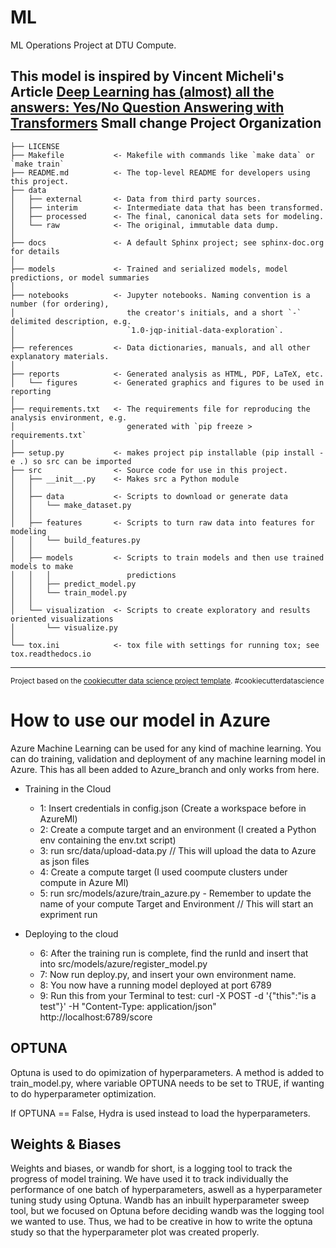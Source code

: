 ML
==============================

ML Operations Project at DTU Compute.

This model is inspired by Vincent Micheli's Article [Deep Learning has (almost) all the answers: Yes/No Question Answering with Transformers](https://medium.com/illuin/deep-learning-has-almost-all-the-answers-yes-no-question-answering-with-transformers-223bebb70189)
Small change
Project Organization
------------

    ├── LICENSE
    ├── Makefile           <- Makefile with commands like `make data` or `make train`
    ├── README.md          <- The top-level README for developers using this project.
    ├── data
    │   ├── external       <- Data from third party sources.
    │   ├── interim        <- Intermediate data that has been transformed.
    │   ├── processed      <- The final, canonical data sets for modeling.
    │   └── raw            <- The original, immutable data dump.
    │
    ├── docs               <- A default Sphinx project; see sphinx-doc.org for details
    │
    ├── models             <- Trained and serialized models, model predictions, or model summaries
    │
    ├── notebooks          <- Jupyter notebooks. Naming convention is a number (for ordering),
    │                         the creator's initials, and a short `-` delimited description, e.g.
    │                         `1.0-jqp-initial-data-exploration`.
    │
    ├── references         <- Data dictionaries, manuals, and all other explanatory materials.
    │
    ├── reports            <- Generated analysis as HTML, PDF, LaTeX, etc.
    │   └── figures        <- Generated graphics and figures to be used in reporting
    │
    ├── requirements.txt   <- The requirements file for reproducing the analysis environment, e.g.
    │                         generated with `pip freeze > requirements.txt`
    │
    ├── setup.py           <- makes project pip installable (pip install -e .) so src can be imported
    ├── src                <- Source code for use in this project.
    │   ├── __init__.py    <- Makes src a Python module
    │   │
    │   ├── data           <- Scripts to download or generate data
    │   │   └── make_dataset.py
    │   │
    │   ├── features       <- Scripts to turn raw data into features for modeling
    │   │   └── build_features.py
    │   │
    │   ├── models         <- Scripts to train models and then use trained models to make
    │   │   │                 predictions
    │   │   ├── predict_model.py
    │   │   └── train_model.py
    │   │
    │   └── visualization  <- Scripts to create exploratory and results oriented visualizations
    │       └── visualize.py
    │
    └── tox.ini            <- tox file with settings for running tox; see tox.readthedocs.io


--------

<p><small>Project based on the <a target="_blank" href="https://drivendata.github.io/cookiecutter-data-science/">cookiecutter data science project template</a>. #cookiecutterdatascience</small></p>


# How to use our model in Azure
Azure Machine Learning can be used for any kind of machine learning. You can do training, validation and deployment of any machine learning model in Azure. 
This has all been added to Azure_branch and only works from here.

-  Training in the Cloud
    - 1: Insert credentials in config.json (Create a workspace before in AzureMl)
    - 2: Create a compute target and an environment (I created a Python env containing the env.txt script)
    - 3: run src/data/upload-data.py // This will upload the data to Azure as json files 
    - 4: Create a compute target (I used coompute clusters under compute in Azure Ml)
    - 5: run src/models/azure/train_azure.py - Remember to update the name of your compute Target and Environment // This will start an expriment run

- Deploying to the cloud
    - 6: After the training run is complete, find the runId and insert that into src/models/azure/register_model.py
    - 7: Now run deploy.py, and insert your own environment name. 
    - 8: You now have a running model deployed at port 6789
    - 9: Run this from your Terminal to test: curl -X POST -d '{"this":"is a test"}' -H "Content-Type: application/json" http://localhost:6789/score

## OPTUNA 
Optuna is used to do opimization of hyperparameters. 
A method is added to train_model.py, where variable OPTUNA needs to be set to TRUE, if wanting to do hyperparameter optimization.

If OPTUNA == False, Hydra is used instead to load the hyperparameters.

## Weights & Biases
Weights and biases, or wandb for short, is a logging tool to track the progress of model training. We have used it to track individually the performance of one batch of hyperparameters, aswell as a hyperparameter tuning study using Optuna. Wandb has an inbuilt hyperparameter sweep tool, but we focused on Optuna before deciding wandb was the logging tool we wanted to use. Thus, we had to be creative in how to write the optuna study so that the hyperparameter plot was created properly.
